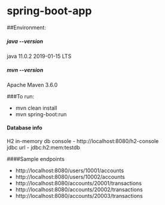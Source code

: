 # spring-boot-app

##Environment:

##### java --version
java 11.0.2 2019-01-15 LTS

##### mvn --version
Apache Maven 3.6.0



###To run:
- mvn clean install
- mvn spring-boot:run

#### Database info
H2 in-memory db  console - http://localhost:8080/h2-console  
jdbc url - jdbc:h2:mem:testdb  

####Sample endpoints
- http://localhost:8080/users/10001/accounts
- http://localhost:8080/users/10002/accounts
- http://localhost:8080/accounts/20001/transactions
- http://localhost:8080/accounts/20002/transactions
- http://localhost:8080/accounts/20003/transactions